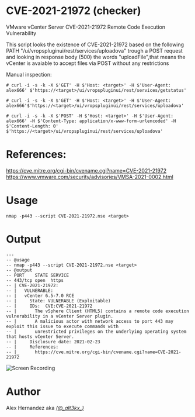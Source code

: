 # CVE-2021-21972 (checker)
VMware vCenter Server CVE-2021-21972 Remote Code Execution Vulnerability

This script looks the existence of CVE-2021-21972 based on the following PATH
"/ui/vropspluginui/rest/services/uploadova" trough a POST request and looking in 
response body (500) the words "uploadFile",that means the vCenter is avaiable 
to accept files via POST without any restrictions

Manual inspection: 
``` 
# curl -i -s -k -X $'GET' -H $'Host: <target>' -H $'User-Agent: alex666' $'https://<target>/ui/vropspluginui/rest/services/getstatus'
```

```
# curl -i -s -k -X $'GET' -H $'Host: <target>' -H $'User-Agent: alex666'$'https://<target>/ui/vropspluginui/rest/services/uploadova'
```

```
# curl -i -s -k -X $'POST' -H $'Host: <target>' -H $'User-Agent: alex666' -H $'Content-Type: application/x-www-form-urlencoded' -H $'Content-Length: 0' $'https://<target>/ui/vropspluginui/rest/services/uploadova'

```
# References: 
https://cve.mitre.org/cgi-bin/cvename.cgi?name=CVE-2021-21972  
https://www.vmware.com/security/advisories/VMSA-2021-0002.html

# Usage
```nmap -p443 --script CVE-2021-21972.nse <target>```

# Output
```
---
-- @usage
-- nmap -p443 --script CVE-2021-21972.nse <target>
-- @output
-- PORT    STATE SERVICE
-- 443/tcp open  https
-- | CVE-2021-21972: 
-- |   VULNERABLE:
-- |   vCenter 6.5-7.0 RCE
-- |     State: VULNERABLE (Exploitable)
-- |     IDs:  CVE:CVE-2021-21972
-- |       The vSphere Client (HTML5) contains a remote code execution vulnerability in a vCenter Server plugin. 
-- |       A malicious actor with network access to port 443 may exploit this issue to execute commands with 
-- |       unrestricted privileges on the underlying operating system that hosts vCenter Server.
-- |     Disclosure date: 2021-02-23
-- |     References:
-- |_      https://cve.mitre.org/cgi-bin/cvename.cgi?name=CVE-2021-21972
```

![Screen Recording](https://github.com/alt3kx/CVE-2021-21972/blob/main/CVE-2021-21972.gif)

# Author
Alex Hernandez aka <em><a href="https://twitter.com/_alt3kx_" rel="nofollow">(@\_alt3kx\_)</a></em>
